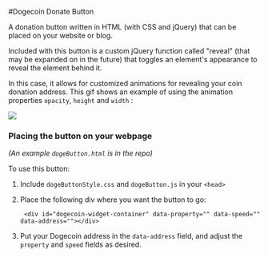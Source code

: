 #Dogecoin Donate Button

A donation button written in HTML (with CSS and jQuery) that can be placed on your website or blog.

Included with this button is a custom jQuery function called "reveal" (that may be expanded on in the future) that toggles an element's appearance to reveal the element behind it. 

In this case, it allows for customized animations for revealing your coin donation address. This gif shows an example of using the animation properties `opacity`, `height` and `width` :

![](http://i.imgur.com/MRPbzZV.gif)

### Placing the button on your webpage

_(An example `dogeButton.html` is in the repo)_

To use this button:

1. Include `dogeButtonStyle.css` and `dogeButton.js` in your `<head>`
2. Place the following div where you want the button to go:

        <div id="dogecoin-widget-container" data-property="" data-speed="" data-address=""></div>

3. Put your Dogecoin address in the `data-address` field, and adjust the `property` and `speed` fields as desired.